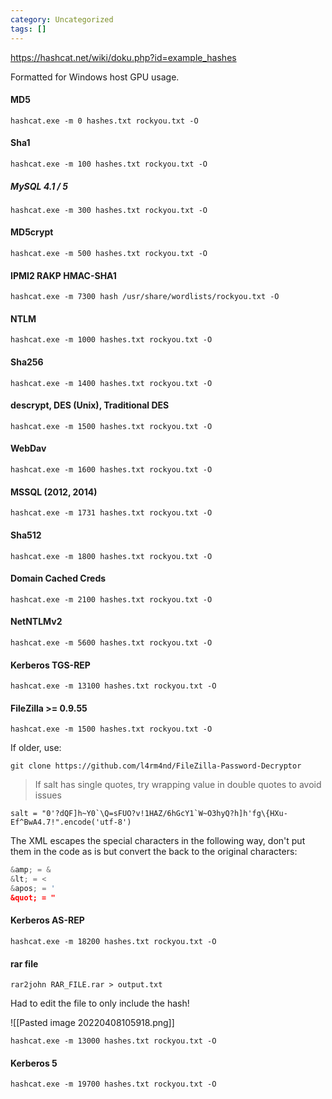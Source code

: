 ```yaml
---
category: Uncategorized
tags: []
---
```

https://hashcat.net/wiki/doku.php?id=example_hashes

Formatted for Windows host GPU usage.
#### MD5
```command prompt - Windows
hashcat.exe -m 0 hashes.txt rockyou.txt -O
```

#### Sha1
```command prompt - Windows
hashcat.exe -m 100 hashes.txt rockyou.txt -O
```

##### MySQL 4.1 / 5
```command prompt - Windows
hashcat.exe -m 300 hashes.txt rockyou.txt -O
```

#### MD5crypt
```command prompt - Windows
hashcat.exe -m 500 hashes.txt rockyou.txt -O
```

#### IPMI2 RAKP HMAC-SHA1
```command prompt - Windows
hashcat.exe -m 7300 hash /usr/share/wordlists/rockyou.txt -O
```

#### NTLM
```command prompt - Windows
hashcat.exe -m 1000 hashes.txt rockyou.txt -O
```

#### Sha256
```command prompt - Windows
hashcat.exe -m 1400 hashes.txt rockyou.txt -O
```

#### descrypt, DES (Unix), Traditional DES
```command prompt - Windows
hashcat.exe -m 1500 hashes.txt rockyou.txt -O
```

#### WebDav
```command prompt - Windows
hashcat.exe -m 1600 hashes.txt rockyou.txt -O
```

#### MSSQL (2012, 2014)
```command prompt - Windows
hashcat.exe -m 1731 hashes.txt rockyou.txt -O
```

#### Sha512
```command prompt - Windows
hashcat.exe -m 1800 hashes.txt rockyou.txt -O
```

#### Domain Cached Creds
```command prompt - Windows
hashcat.exe -m 2100 hashes.txt rockyou.txt -O
```
#### NetNTLMv2
```command prompt - Windows
hashcat.exe -m 5600 hashes.txt rockyou.txt -O
```

#### Kerberos TGS-REP
```command prompt - Windows
hashcat.exe -m 13100 hashes.txt rockyou.txt -O
```

#### FileZilla >= 0.9.55
```command prompt - Windows
hashcat.exe -m 1500 hashes.txt rockyou.txt -O
```

If older, use:
```
git clone https://github.com/l4rm4nd/FileZilla-Password-Decryptor
```

>If salt has single quotes, try wrapping value in double quotes to avoid issues

```
salt = "0'?dQF]h~Y0`\Q=sFUO?v!1HAZ/6hGcY1`W~O3hyQ?h]h'fg\{HXu-Ef^BwA4.7!".encode('utf-8')
```

The XML escapes the special characters in the following way, don't put them in the code as is but convert the back to the original characters:

```python
&amp; = &
&lt; = <
&apos; = '
&quot; = "
```

#### Kerberos AS-REP
```command prompt - Windows
hashcat.exe -m 18200 hashes.txt rockyou.txt -O
```

#### rar file
```command prompt - Windows
rar2john RAR_FILE.rar > output.txt
```

Had to edit the file to only include the hash!

![[Pasted image 20220408105918.png]]

```command prompt - Windows
hashcat.exe -m 13000 hashes.txt rockyou.txt -O
```

#### Kerberos 5
```
hashcat.exe -m 19700 hashes.txt rockyou.txt -O
```

